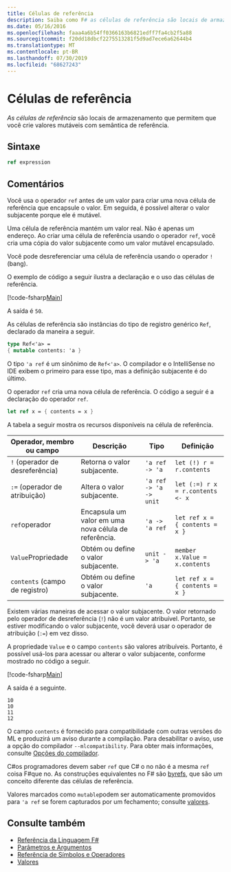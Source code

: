 ```yaml
---
title: Células de referência
description: Saiba como F# as células de referência são locais de armazenamento que permitem criar valores mutáveis com semântica de referência.
ms.date: 05/16/2016
ms.openlocfilehash: faaa4a6b54ff0366163b6821edff7fa4cb2f5a88
ms.sourcegitcommit: f20dd18dbcf2275513281f5d9ad7ece6a62644b4
ms.translationtype: MT
ms.contentlocale: pt-BR
ms.lasthandoff: 07/30/2019
ms.locfileid: "68627243"
---
```

# <a name="reference-cells"></a>Células de referência

*As células de referência* são locais de armazenamento que permitem que você crie valores mutáveis com semântica de referência.

## <a name="syntax"></a>Sintaxe

```fsharp
ref expression
```

## <a name="remarks"></a>Comentários

Você usa o operador `ref` antes de um valor para criar uma nova célula de referência que encapsule o valor. Em seguida, é possível alterar o valor subjacente porque ele é mutável.

Uma célula de referência mantém um valor real. Não é apenas um endereço. Ao criar uma célula de referência usando o operador `ref`, você cria uma cópia do valor subjacente como um valor mutável encapsulado.

Você pode desreferenciar uma célula de referência usando o operador `!` (bang).

O exemplo de código a seguir ilustra a declaração e o uso das células de referência.

[!code-fsharp[Main](~/samples/snippets/fsharp/lang-ref-1/snippet2201.fs)]

A saída é `50`.

As células de referência são instâncias do tipo de registro genérico `Ref`, declarado da maneira a seguir.

```fsharp
type Ref<'a> =
{ mutable contents: 'a }
```

O tipo `'a ref` é um sinônimo de `Ref<'a>`. O compilador e o IntelliSense no IDE exibem o primeiro para esse tipo, mas a definição subjacente é do último.

O operador `ref` cria uma nova célula de referência. O código a seguir é a declaração do operador `ref`.

```fsharp
let ref x = { contents = x }
```

A tabela a seguir mostra os recursos disponíveis na célula de referência.

|Operador, membro ou campo|Descrição|Tipo|Definição|
|--------------------------|-----------|----|----------|
|`!` (operador de desreferência)|Retorna o valor subjacente.|`'a ref -> 'a`|`let (!) r = r.contents`|
|`:=` (operador de atribuição)|Altera o valor subjacente.|`'a ref -> 'a -> unit`|`let (:=) r x = r.contents <- x`|
|`ref`operador|Encapsula um valor em uma nova célula de referência.|`'a -> 'a ref`|`let ref x = { contents = x }`|
|`Value`Propriedade|Obtém ou define o valor subjacente.|`unit -> 'a`|`member x.Value = x.contents`|
|`contents` (campo de registro)|Obtém ou define o valor subjacente.|`'a`|`let ref x = { contents = x }`|

Existem várias maneiras de acessar o valor subjacente. O valor retornado pelo operador de desreferência (`!`) não é um valor atribuível. Portanto, se estiver modificando o valor subjacente, você deverá usar o operador de atribuição (`:=`) em vez disso.

A propriedade `Value` e o campo `contents` são valores atribuíveis. Portanto, é possível usá-los para acessar ou alterar o valor subjacente, conforme mostrado no código a seguir.

[!code-fsharp[Main](~/samples/snippets/fsharp/lang-ref-1/snippet2203.fs)]

A saída é a seguinte.

```
10
10
11
12
```

O campo `contents` é fornecido para compatibilidade com outras versões do ML e produzirá um aviso durante a compilação. Para desabilitar o aviso, use a opção do compilador `--mlcompatibility`. Para obter mais informações, consulte [Opções do compilador](compiler-options.md).

C#os programadores devem saber `ref` que C# o no não é a mesma `ref` coisa F#que no. As construções equivalentes no F# são [byrefs](byrefs.md), que são um conceito diferente das células de referência.

Valores marcados como `mutable`podem ser automaticamente promovidos para `'a ref` se forem capturados por um fechamento; consulte [valores](./values/index.md).

## <a name="see-also"></a>Consulte também

- [Referência da Linguagem F#](index.md)
- [Parâmetros e Argumentos](parameters-and-arguments.md)
- [Referência de Símbolos e Operadores](./symbol-and-operator-reference/index.md)
- [Valores](./values/index.md)
